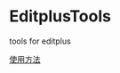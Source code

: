 # EditplusTools
tools for editplus 

[使用方法](https://blog.csdn.net/admans/article/details/102845479)
